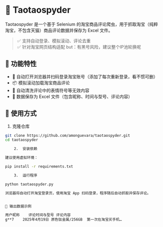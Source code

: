 # 🐍 Taotaospyder

Taotaospyder 是一个基于 Selenium 的淘宝商品评论爬虫，用于抓取淘宝（纯粹淘宝，不包含天猫）商品评论数据并保存为 Excel 文件。

> ✅ 支持自动登录、模拟滚动、评论去重  
> ✅ 针对淘宝网页结构适配
> but：有黑号风险，建议整个IP池轮换呢  


## 🔧 功能特性

- 📌 自动打开浏览器并扫码登录淘宝账号（添加了每次重新登录，看不惯可删）
- 📦 模拟滚动加载淘宝商品评论
- 🧹 自动清洗评论中的表情符号等无效内容
- 💾 数据保存为 Excel 文件（包含昵称、时间与型号、评论内容）



## 🚀 使用方式

1. 克隆仓库

```bash
git clone https://github.com/amonguevara/taotaospyder.git
cd taotaospyder

	2.	安装依赖

建议使用虚拟环境：

pip install -r requirements.txt

	3.	运行程序

python taotaospyder.py

浏览器将自动打开淘宝登录页，使用淘宝 App 扫码登录，程序随后自动抓取并保存评论。


💼 输出数据示例

用户昵称	评论时间与型号	评论内容
g**7	2025年4月19日 原色钛金属/256GB	第一次在淘宝买手机…
